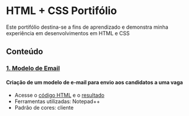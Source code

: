 # HTML + CSS Portifólio
Este portifólio destina-se a fins de aprendizado e demonstra minha experiência em desenvolvimentos em HTML e CSS

## Conteúdo
### [1. Modelo de Email](./Email)
#### Criação de um modelo de e-mail para envio aos candidatos a uma vaga
* Acesse o [código HTML](./email/Email_validacao_tecnica_pt) e o [resultado](./Email/html_css_email_validacao_tecnica_pt)
* Ferramentas utilizadas: Notepad++
* Padrão de cores: cliente 


